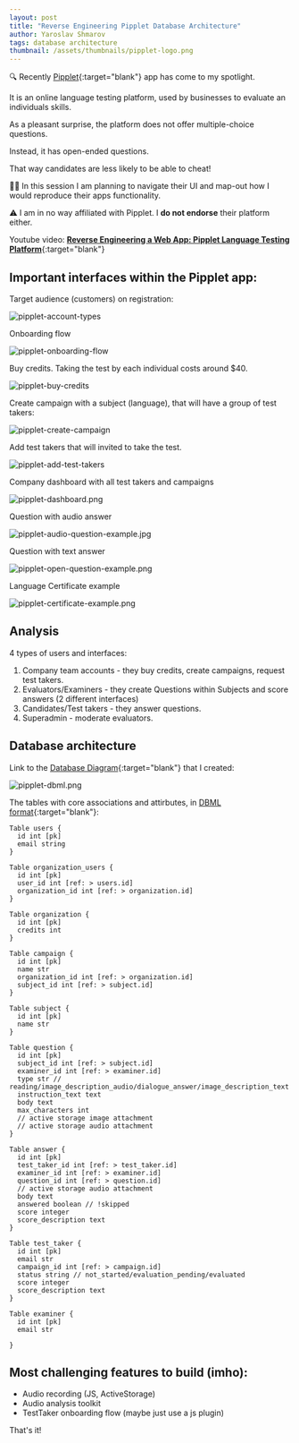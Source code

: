 ```yaml
---
layout: post
title: "Reverse Engineering Pipplet Database Architecture"
author: Yaroslav Shmarov
tags: database architecture
thumbnail: /assets/thumbnails/pipplet-logo.png
---
```


🔍 Recently [Pipplet](https://www.pipplet.com/){:target="blank"} app has come to my spotlight.

It is an online language testing platform, used by businesses to evaluate an individuals skills.

As a pleasant surprise, the platform does not offer multiple-choice questions.

Instead, it has open-ended questions.

That way candidates are less likely to be able to cheat!

👨‍💻 In this session I am planning to navigate their UI and map-out how I would reproduce their apps functionality.

⚠️ I am in no way affiliated with Pipplet. I **do not endorse** their platform either.

Youtube video: [**Reverse Engineering a Web App: Pipplet Language Testing Platform**](https://youtu.be/yYt-SlVt-yY){:target="blank"}

## Important interfaces within the Pipplet app:

Target audience (customers) on registration:

![pipplet-account-types](/assets/images/pipplet-account-types.png)

Onboarding flow

![pipplet-onboarding-flow](/assets/images/pipplet-onboarding-flow.png)

Buy credits. Taking the test by each individual costs around $40.

![pipplet-buy-credits](/assets/images/pipplet-buy-credits.png)

Create campaign with a subject (language), that will have a group of test takers:

![pipplet-create-campaign](/assets/images/pipplet-create-campaign.png)

Add test takers that will invited to take the test.

![pipplet-add-test-takers](/assets/images/pipplet-add-test-takers-to-campaign.png)

Company dashboard with all test takers and campaigns

![pipplet-dashboard.png](/assets/images/pipplet-dashboard.png)

Question with audio answer

![pipplet-audio-question-example.jpg](/assets/images/pipplet-audio-question-example.jpg)

Question with text answer

![pipplet-open-question-example.png](/assets/images/pipplet-open-question-example.png)

Language Certificate example

![pipplet-certificate-example.png](/assets/images/pipplet-certificate-example.png)

## Analysis

4 types of users and interfaces:
1. Company team accounts - they buy credits, create campaigns, request test takers.
2. Evaluators/Examiners - they create Questions within Subjects and score answers (2 different interfaces)
3. Candidates/Test takers - they answer questions.
4. Superadmin - moderate evaluators.

## Database architecture

Link to the [Database Diagram](https://dbdiagram.io/d/63fa64e8296d97641d83b984){:target="blank"} that I created:

![pipplet-dbml.png](/assets/images/pipplet-dbml.png)

The tables with core associations and attirbutes, in [DBML format](https://www.dbml.org/home/#intro){:target="blank"}:

```t
Table users {
  id int [pk]
  email string
}

Table organization_users {
  id int [pk]
  user_id int [ref: > users.id]
  organization_id int [ref: > organization.id]
}

Table organization {
  id int [pk]
  credits int
}

Table campaign {
  id int [pk]
  name str
  organization_id int [ref: > organization.id]
  subject_id int [ref: > subject.id]
}

Table subject {
  id int [pk]
  name str
}

Table question {
  id int [pk]
  subject_id int [ref: > subject.id]
  examiner_id int [ref: > examiner.id]
  type str // reading/image_description_audio/dialogue_answer/image_description_text
  instruction_text text
  body text
  max_characters int
  // active storage image attachment
  // active storage audio attachment
}

Table answer {
  id int [pk]
  test_taker_id int [ref: > test_taker.id]
  examiner_id int [ref: > examiner.id]
  question_id int [ref: > question.id]
  // active storage audio attachment
  body text
  answered boolean // !skipped
  score integer
  score_description text
}

Table test_taker {
  id int [pk]
  email str
  campaign_id int [ref: > campaign.id]
  status string // not_started/evaluation_pending/evaluated
  score integer
  score_description text
}

Table examiner {
  id int [pk]
  email str

}
```

## Most challenging features to build (imho):
- Audio recording (JS, ActiveStorage)
- Audio analysis toolkit
- TestTaker onboarding flow (maybe just use a js plugin)

That's it!
